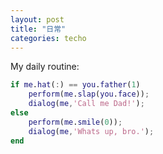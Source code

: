 ```yaml
---
layout: post
title: "日常"
categories: techo
---
```


My daily routine:
```matlab
if me.hat(:) == you.father(1)
    perform(me.slap(you.face));
    dialog(me,'Call me Dad!');
else
    perform(me.smile(0));
    dialog(me,'Whats up, bro.');
end
```